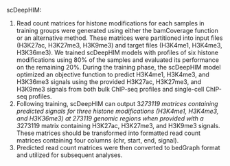scDeepHIM:
1. Read count matrices for histone modifications for each samples in training groups were generated using either the bamCoverage function or an alternative method. These matrices were partitioned into input files (H3K27ac, H3K27me3, H3K9me3) and target files (H3K4me1, H3K4me3, H3K36me3). We trained scDeepHIM models with profiles of six histone modifications using 80% of the samples and evaluated its performance on the remaining 20%. During the training phase, the scDeepHIM model optimized an objective function to predict H3K4me1, H3K4me3, and H3K36me3 signals using the provided H3K27ac, H3K27me3, and H3K9me3 signals from both bulk ChIP-seq profiles and single-cell ChIP-seq profiles.
2. Following training, scDeepHIM can output 3*273119 matrices containing predicted signals for three histone modifications (H3K4me1, H3K4me3, and H3K36me3) at 273119 genomic regions when provided with a 3*273119 matrix containing H3K27ac, H3K27me3, and H3K9me3 signals. These matrices should be transformed into formatted read count matrices containing four columns (chr, start, end, signal).
3. Predicted read count matrices were then converted to bedGraph format and utilized for subsequent analyses.
